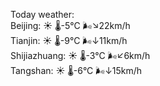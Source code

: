 Today weather:  
Beijing: ☀️   🌡️-5°C 🌬️↘22km/h  
Tianjin: ☀️   🌡️-9°C 🌬️↓11km/h  
Shijiazhuang: ☀️   🌡️-3°C 🌬️↙6km/h  
Tangshan: ☀️   🌡️-6°C 🌬️↓15km/h  
